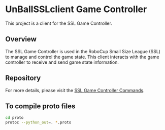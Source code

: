 # UnBallSSLclient Game Controller

This project is a client for the SSL Game Controller.

## Overview

The SSL Game Controller is used in the RoboCup Small Size League (SSL) to manage and control the game state. This client interacts with the game controller to receive and send game state information.

## Repository

For more details, please visit the [SSL Game Controller Commands](https://github.com/RoboCup-SSL/ssl-game-controller/tree/master/cmd).

## To compile proto files
```sh
cd proto
protoc --python_out=. *.proto
```